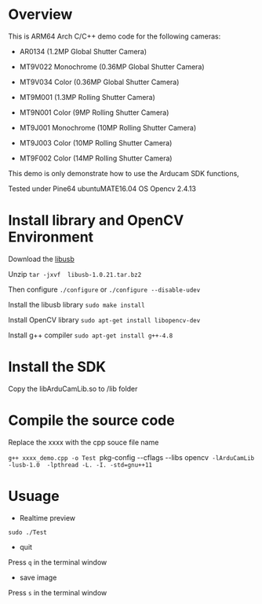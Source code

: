 # Overview

This is ARM64 Arch C/C++ demo code for the following cameras:

- AR0134 (1.2MP Global Shutter Camera)

- MT9V022 Monochrome (0.36MP Global Shutter Camera)

- MT9V034 Color (0.36MP Global Shutter Camera)

- MT9M001 (1.3MP Rolling Shutter Camera)

- MT9N001 Color (9MP Rolling Shutter Camera)

- MT9J001 Monochrome (10MP Rolling Shutter Camera)

- MT9J003 Color (10MP Rolling Shutter Camera)

- MT9F002 Color (14MP Rolling Shutter Camera)

This demo is only demonstrate how to use the Arducam SDK functions, 

Tested under Pine64 ubuntuMATE16.04 OS Opencv 2.4.13

# Install library and OpenCV Environment

Download the [libusb](https://sourceforge.net/projects/libusb/files/libusb-1.0/) 

Unzip `tar -jxvf  libusb-1.0.21.tar.bz2`

Then configure `./configure` or `./configure --disable-udev`

Install the libusb library `sudo make install` 

Install OpenCV library `sudo apt-get install libopencv-dev`

Install g++ compiler `sudo apt-get install g++-4.8`

# Install the SDK
Copy the libArduCamLib.so to /lib folder 

# Compile the source code
Replace the xxxx with the cpp souce file name

`g++ xxxx_demo.cpp -o Test `pkg-config --cflags --libs opencv` -lArduCamLib -lusb-1.0  -lpthread -L. -I. -std=gnu++11`


# Usuage

- Realtime preview

``` sudo ./Test ```

- quit

Press `q` in the terminal window

- save image

Press `s` in the terminal window


